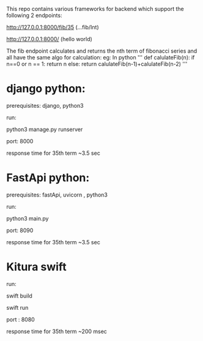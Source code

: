 This repo contains various frameworks for backend which support the following 2 endpoints:

http://127.0.0.1:8000/fib/35  (...fib/Int)

http://127.0.0.1:8000/  (hello world)

The fib endpoint calculates and returns the nth term of fibonacci series and all have the same algo for calculation: 
eg: In python
'''
def calulateFib(n):
    if n==0 or n == 1: 
        return n
    else: 
        return calulateFib(n-1)+calulateFib(n-2) 
'''

# django python:
prerequisites: django, python3

 run: 

 python3 manage.py runserver

port: 8000

response time for 35th term ~3.5 sec

# FastApi python:
prerequisites: fastApi, uvicorn , python3

 run: 
 
 python3 main.py 

port: 8090

response time for 35th term ~3.5 sec


# Kitura swift
run:

swift build

swift run

port : 8080

response time for 35th term ~200 msec
